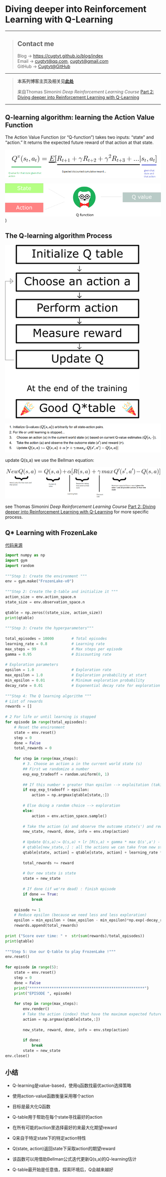# Diving deeper into Reinforcement Learning with Q-Learning

---
> ## Contact me
> Blog -> <https://cugtyt.github.io/blog/index>  
> Email -> <cugtyt@qq.com>, <cugtyt@gmail.com>  
> GitHub -> [Cugtyt@GitHub](https://github.com/Cugtyt)

---

> **本系列博客主页及相关见**[**此处**](https://cugtyt.github.io/blog/rl-notes/index)  
>
> 来自Thomas Simonini *Deep Reinforcement Learning Course* [Part 2: Diving deeper into Reinforcement Learning with Q-Learning](https://medium.freecodecamp.org/diving-deeper-into-reinforcement-learning-with-q-learning-c18d0db58efe)

---

## Q-learning algorithm: learning the Action Value Function

The Action Value Function (or “Q-function”) takes two inputs: “state” and “action.” It returns the expected future reward of that action at that state.

![q-func-eq](resources/q-func-eq.png)

![q-func-eq](resources/q-func-fig.png))

## The Q-learning algorithm Process

![q-learning-alog1](resources/q-learning-alog1.png)

![q-learning-alog2](resources/q-learning-alog2.png)

update Q(s,a) we use the Bellman equation:

![bellman-eq](resources/bellman-eq.png)

see Thomas Simonini *Deep Reinforcement Learning Course* [Part 2: Diving deeper into Reinforcement Learning with Q-Learning](https://medium.freecodecamp.org/diving-deeper-into-reinforcement-learning-with-q-learning-c18d0db58efe)
 for more specific process.

## Q* Learning with FrozenLake

[代码来源](https://gist.github.com/simoninithomas/baafe42d1a665fb297ca669aa2fa6f92#file-q-learning-with-frozenlake-ipynb)

``` python
import numpy as np
import gym
import random

"""Step 1: Create the environment """
env = gym.make("FrozenLake-v0")

"""Step 2: Create the Q-table and initialize it """
action_size = env.action_space.n
state_size = env.observation_space.n

qtable = np.zeros((state_size, action_size))
print(qtable)

"""Step 3: Create the hyperparameters"""

total_episodes = 10000        # Total episodes
learning_rate = 0.8           # Learning rate
max_steps = 99                # Max steps per episode
gamma = 0.95                  # Discounting rate

# Exploration parameters
epsilon = 1.0                 # Exploration rate
max_epsilon = 1.0             # Exploration probability at start
min_epsilon = 0.01            # Minimum exploration probability
decay_rate = 0.01             # Exponential decay rate for exploration prob

"""Step 4: The Q learning algorithm """
# List of rewards
rewards = []

# 2 For life or until learning is stopped
for episode in range(total_episodes):
    # Reset the environment
    state = env.reset()
    step = 0
    done = False
    total_rewards = 0

    for step in range(max_steps):
        # 3. Choose an action a in the current world state (s)
        ## First we randomize a number
        exp_exp_tradeoff = random.uniform(0, 1)

        ## If this number > greater than epsilon --> exploitation (taking the biggest Q value for this state)
        if exp_exp_tradeoff > epsilon:
            action = np.argmax(qtable[state,:])

        # Else doing a random choice --> exploration
        else:
            action = env.action_space.sample()

        # Take the action (a) and observe the outcome state(s') and reward (r)
        new_state, reward, done, info = env.step(action)

        # Update Q(s,a):= Q(s,a) + lr [R(s,a) + gamma * max Q(s',a') - Q(s,a)]
        # qtable[new_state,:] : all the actions we can take from new state
        qtable[state, action] = qtable[state, action] + learning_rate * (reward + gamma * np.max(qtable[new_state, :]) - qtable[state, action])

        total_rewards += reward

        # Our new state is state
        state = new_state

        # If done (if we're dead) : finish episode
        if done == True:
            break

    episode += 1
    # Reduce epsilon (because we need less and less exploration)
    epsilon = min_epsilon + (max_epsilon - min_epsilon)*np.exp(-decay_rate*episode
    rewards.append(total_rewards)

print ("Score over time: " +  str(sum(rewards)/total_episodes))
print(qtable)

"""Step 5: Use our Q-table to play FrozenLake !"""
env.reset()

for episode in range(5):
    state = env.reset()
    step = 0
    done = False
    print("****************************************************")
    print("EPISODE ", episode)

    for step in range(max_steps):
        env.render()
        # Take the action (index) that have the maximum expected future reward given that state
        action = np.argmax(qtable[state,:])

        new_state, reward, done, info = env.step(action)

        if done:
            break
        state = new_state
env.close()
```

## 小结

- Q-learning是value-based，使用q函数找最优action选择策略

- 使用action-value函数衡量采用哪个action

- 目标是最大化Q函数

- Q-table用于帮助在每个state寻找最好的action

- 在所有可能的action里选择最好的来最大化期望reward

- Q来自于特定state下的特定action特性

- Q(state, action)返回state下采取action的期望reward

- 该函数可以用借助Bellman公式迭代更新Q(s,a)的Q-learning估计

- Q-table最开始是任意值，探索环境后，Q会越来越好